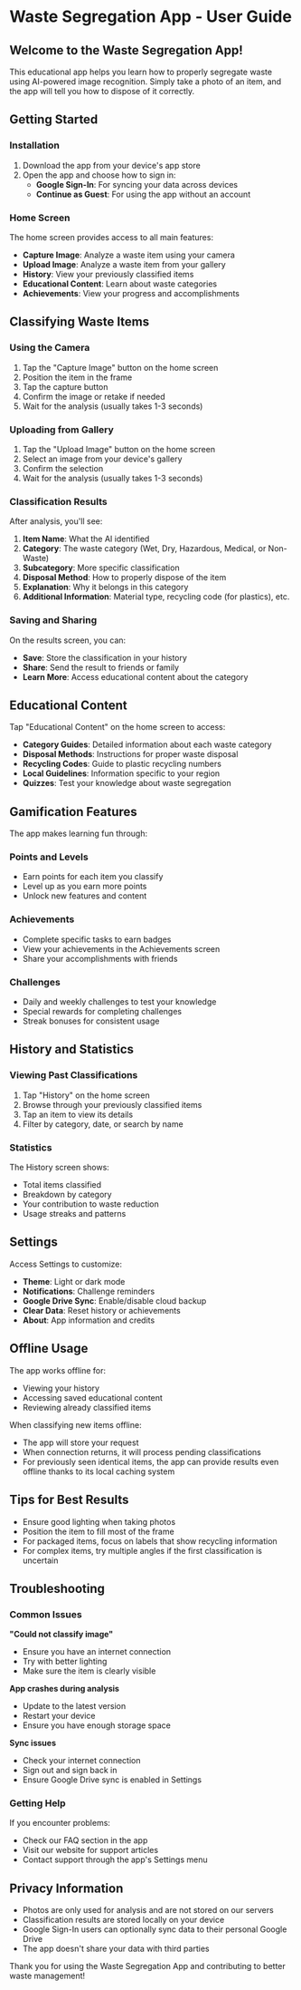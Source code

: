 # Waste Segregation App - User Guide

## Welcome to the Waste Segregation App!

This educational app helps you learn how to properly segregate waste using AI-powered image recognition. Simply take a photo of an item, and the app will tell you how to dispose of it correctly.

## Getting Started

### Installation

1. Download the app from your device's app store
2. Open the app and choose how to sign in:
   - **Google Sign-In**: For syncing your data across devices
   - **Continue as Guest**: For using the app without an account

### Home Screen

The home screen provides access to all main features:

- **Capture Image**: Analyze a waste item using your camera
- **Upload Image**: Analyze a waste item from your gallery
- **History**: View your previously classified items
- **Educational Content**: Learn about waste categories
- **Achievements**: View your progress and accomplishments

## Classifying Waste Items

### Using the Camera

1. Tap the "Capture Image" button on the home screen
2. Position the item in the frame
3. Tap the capture button
4. Confirm the image or retake if needed
5. Wait for the analysis (usually takes 1-3 seconds)

### Uploading from Gallery

1. Tap the "Upload Image" button on the home screen
2. Select an image from your device's gallery
3. Confirm the selection
4. Wait for the analysis (usually takes 1-3 seconds)

### Classification Results

After analysis, you'll see:

1. **Item Name**: What the AI identified
2. **Category**: The waste category (Wet, Dry, Hazardous, Medical, or Non-Waste)
3. **Subcategory**: More specific classification
4. **Disposal Method**: How to properly dispose of the item
5. **Explanation**: Why it belongs in this category
6. **Additional Information**: Material type, recycling code (for plastics), etc.

### Saving and Sharing

On the results screen, you can:

- **Save**: Store the classification in your history
- **Share**: Send the result to friends or family
- **Learn More**: Access educational content about the category

## Educational Content

Tap "Educational Content" on the home screen to access:

- **Category Guides**: Detailed information about each waste category
- **Disposal Methods**: Instructions for proper waste disposal
- **Recycling Codes**: Guide to plastic recycling numbers
- **Local Guidelines**: Information specific to your region
- **Quizzes**: Test your knowledge about waste segregation

## Gamification Features

The app makes learning fun through:

### Points and Levels

- Earn points for each item you classify
- Level up as you earn more points
- Unlock new features and content

### Achievements

- Complete specific tasks to earn badges
- View your achievements in the Achievements screen
- Share your accomplishments with friends

### Challenges

- Daily and weekly challenges to test your knowledge
- Special rewards for completing challenges
- Streak bonuses for consistent usage

## History and Statistics

### Viewing Past Classifications

1. Tap "History" on the home screen
2. Browse through your previously classified items
3. Tap an item to view its details
4. Filter by category, date, or search by name

### Statistics

The History screen shows:

- Total items classified
- Breakdown by category
- Your contribution to waste reduction
- Usage streaks and patterns

## Settings

Access Settings to customize:

- **Theme**: Light or dark mode
- **Notifications**: Challenge reminders
- **Google Drive Sync**: Enable/disable cloud backup
- **Clear Data**: Reset history or achievements
- **About**: App information and credits

## Offline Usage

The app works offline for:

- Viewing your history
- Accessing saved educational content
- Reviewing already classified items

When classifying new items offline:
- The app will store your request
- When connection returns, it will process pending classifications
- For previously seen identical items, the app can provide results even offline thanks to its local caching system

## Tips for Best Results

- Ensure good lighting when taking photos
- Position the item to fill most of the frame
- For packaged items, focus on labels that show recycling information
- For complex items, try multiple angles if the first classification is uncertain

## Troubleshooting

### Common Issues

**"Could not classify image"**
- Ensure you have an internet connection
- Try with better lighting
- Make sure the item is clearly visible

**App crashes during analysis**
- Update to the latest version
- Restart your device
- Ensure you have enough storage space

**Sync issues**
- Check your internet connection
- Sign out and sign back in
- Ensure Google Drive sync is enabled in Settings

### Getting Help

If you encounter problems:
- Check our FAQ section in the app
- Visit our website for support articles
- Contact support through the app's Settings menu

## Privacy Information

- Photos are only used for analysis and are not stored on our servers
- Classification results are stored locally on your device
- Google Sign-In users can optionally sync data to their personal Google Drive
- The app doesn't share your data with third parties

Thank you for using the Waste Segregation App and contributing to better waste management!